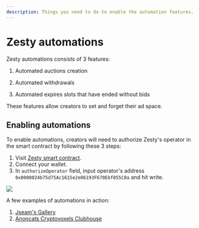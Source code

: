 ```yaml
---
description: Things you need to do to enable the automation features.
---
```


# Zesty automations

Zesty automations consists of 3 features:

1. Automated auctions creation

2. Automated withdrawals

3. Automated expires slots that have ended without bids

These features allow creators to set and forget their ad space.

## Enabling automations
To enable automations, creators will need to authorize Zesty's operator in the smart contract by following these 3 steps:

1. Visit [Zesty smart contract](https://polygonscan.com/address/0x8645A4D5fB4816EDec2ae4B1B822B11260830043#writeContract).
2. Connect your wallet.
3. In `authorizeOperator` field, input operator's address `0x0000024b75d75Ac1615e2e06193F670Ebf055C0a` and hit write.

![](../.gitbook/assets/automations-authorizing-operator.png)

A few examples of automations in action:

1. [Jseam's Gallery](https://app.zesty.market/space/160?chainId=137)
2. [Anoncats Cryptovoxels Clubhouse](https://app.zesty.market/space/89?chainId=137)

